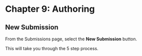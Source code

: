 # Chapter 9: Authoring
## New Submission

From the Submissions page, select the **New Submission** button.

This will take you through the 5 step process.
